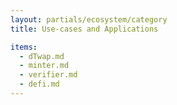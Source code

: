 ```yaml
---
layout: partials/ecosystem/category
title: Use-cases and Applications

items:
  - dTwap.md
  - minter.md
  - verifier.md
  - defi.md
---
```

